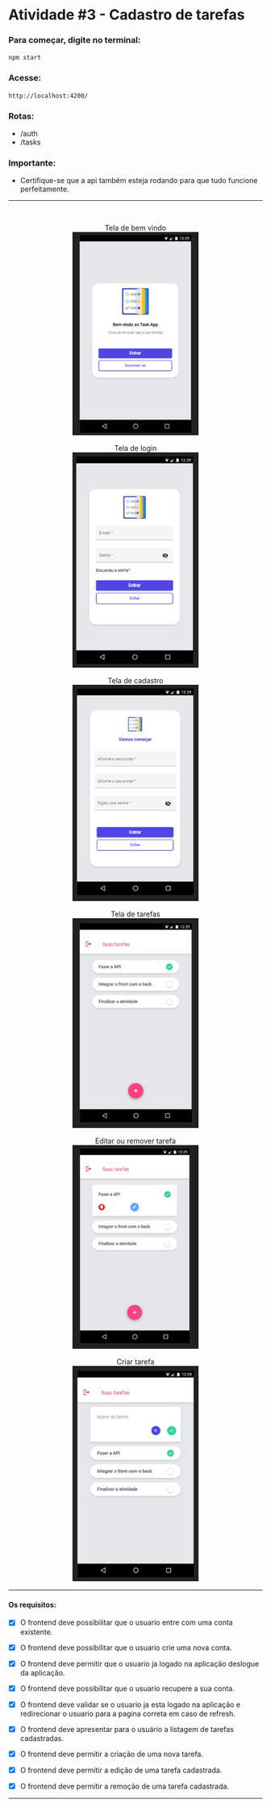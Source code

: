 # Atividade #3 - Cadastro de tarefas

### Para começar, digite no terminal:
 ``` 
npm start 
 ```

### Acesse:
```
http://localhost:4200/
```

### **Rotas:**

- /auth
- /tasks


### **Importante:**
- Certifique-se que a api também esteja rodando para que tudo funcione perfeitamente.
---

<br>

<p align="center">
  Tela de bem vindo
  <br>
  <img src="./src/assets/screenshots/bemvindo.png" width="250px">
</p>
<p align="center">
  Tela de login
  <br>
  <img src="./src/assets/screenshots/login.png" width="250px">
</p>

<p align="center">
  Tela de cadastro
  <br>
  <img src="./src/assets/screenshots/inscrever-se.png" width="250px">
</p>

<p align="center">
  Tela de tarefas
  <br>
  <img src="./src/assets/screenshots/listagem.png" width="250px">
</p>

<p align="center">
  Editar ou remover tarefa
  <br>
  <img src="./src/assets/screenshots/edicao-remocao.png" width="250px">
</p>

<p align="center">
  Criar tarefa
  <br>
  <img src="./src/assets/screenshots/nova-tarefa.png" width="250px">
</p>

---

#### **Os requisitos:**
- [x] O frontend deve possibilitar que o usuario entre com uma conta existente.

- [x] O frontend deve possibilitar que o usuario crie uma nova conta.

- [x] O frontend deve permitir que o usuario ja logado na aplicação deslogue da aplicação.

- [x] O frontend deve possibilitar que o usuario recupere a sua conta.

- [x] O frontend deve validar se o usuario ja esta logado na aplicação e redirecionar o usuario para a pagina correta em caso de refresh.

- [x] O frontend deve apresentar para o usuário a listagem de tarefas cadastradas.

- [x] O frontend deve permitir a criação de uma nova tarefa.

- [x] O frontend deve permitir a edição de uma tarefa cadastrada.

- [x] O frontend deve permitir a remoção de uma tarefa cadastrada.

---
